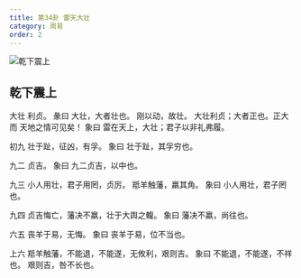 ```yaml
---
title: 第34卦 雷天大壮
category: 周易
order: 2
---
```


![乾下震上](https://upload.wikimedia.org/wikipedia/commons/4/42/Yijing-34.png)

## 乾下震上

大壮 利贞。
彖曰 大壮，大者壮也。 刚以动，故壮。 大壮利贞；大者正也。正大而 天地之情可见矣！
象曰 雷在天上，大壮；君子以非礼弗履。

初九 壮于趾，征凶，有孚。
象曰 壮于趾，其孚穷也。

九二 贞吉。
象曰 九二贞吉，以中也。

九三 小人用壮，君子用罔，贞厉。 羝羊触藩，羸其角。
象曰 小人用壮，君子罔也。

九四 贞吉悔亡，藩决不羸，壮于大舆之輹。
象曰 藩决不羸，尚往也。

六五 丧羊于易，无悔。
象曰 丧羊于易，位不当也。

上六 羝羊触藩，不能退，不能遂，无攸利，艰则吉。
象曰 不能退，不能遂，不祥也。 艰则吉，咎不长也。
